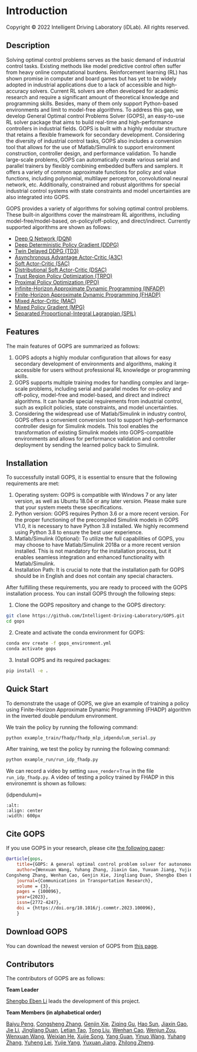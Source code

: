 # Introduction
Copyright © 2022 Intelligent Driving Laboratory (iDLab). All rights reserved.

## Description
Solving optimal control problems serves as the basic demand of industrial control tasks. Existing methods like model predictive control often suffer from heavy online computational burdens. Reinforcement learning (RL) has shown promise in computer and board games but has yet to be widely adopted in industrial applications due to a lack of accessible and high-accuracy solvers. Current RL solvers are often developed for academic research and require a significant amount of theoretical knowledge and programming skills. Besides, many of them only support Python-based environments and limit to model-free algorithms. To address this gap, we develop General Optimal control Problems Solver (GOPS), an easy-to-use RL solver package that aims to build real-time and high-performance controllers in industrial fields. GOPS is built with a highly modular structure that retains a flexible framework for secondary development. Considering the diversity of industrial control tasks, GOPS also includes a conversion tool that allows for the use of Matlab/Simulink to support environment construction, controller design, and performance validation. To handle large-scale problems, GOPS can automatically create various serial and parallel trainers by flexibly combining embedded buffers and samplers. It offers a variety of common approximate functions for policy and value functions, including polynomial, multilayer perceptron, convolutional neural network, etc. Additionally, constrained and robust algorithms for special industrial control systems with state constraints and model uncertainties are also integrated into GOPS.

GOPS provides a variety of algorithms for solving optimal control problems. These built-in algorithms cover the mainstream RL algorithms, including model-free/model-based, on-policy/off-policy, and direct/indirect. Currently supported algorithms are shown as follows:
- [Deep Q Network (DQN)](https://arxiv.org/abs/1312.5602)
- [Deep Deterministic Policy Gradient (DDPG)](https://arxiv.org/abs/1509.02971)
- [Twin Delayed DDPG (TD3)](https://arxiv.org/abs/1802.09477)
- [Asynchronous Advantage Actor-Critic (A3C)](https://arxiv.org/abs/1602.01783)
- [Soft Actor-Critic (SAC)](https://arxiv.org/abs/1801.01290)
- [Distributional Soft Actor-Critic (DSAC)](https://arxiv.org/abs/2001.02811)
- [Trust Region Policy Optimization (TRPO)](https://arxiv.org/abs/1502.05477)
- [Proximal Policy Optimization (PPO)](https://arxiv.org/abs/1707.06347)
- [Infinite-Horizon Approximate Dynamic Programming (INFADP)](https://link.springer.com/book/10.1007/978-981-19-7784-8)
- [Finite-Horizon Approximate Dynamic Programming (FHADP)](https://link.springer.com/book/10.1007/978-981-19-7784-8)
- [Mixed Actor-Critic (MAC)](https://ieeexplore.ieee.org/document/9268413)
- [Mixed Policy Gradient (MPG)](https://arxiv.org/abs/2102.11513)
- [Separated Proportional-Integral Lagrangian (SPIL)](https://arxiv.org/abs/2102.08539)

## Features
The main features of GOPS are summarized as follows:
1. GOPS adopts a highly modular configuration that allows for easy secondary development of environments and algorithms, making it accessible for users without professional RL knowledge or programming skills.
2. GOPS supports multiple training modes for handling complex and large-scale problems, including serial and parallel modes for on-policy and off-policy, model-free and model-based, and direct and indirect algorithms. It can handle special requirements from industrial control, such as explicit policies, state constraints, and model uncertainties.
3. Considering the widespread use of Matlab/Simulink in industry control, GOPS offers a convenient conversion tool to support high-performance controller design for Simulink models. This tool enables the transformation of existing Simulink models into GOPS-compatible environments and allows for performance validation and controller deployment by sending the learned policy back to Simulink.

## Installation
To successfully install GOPS, it is essential to ensure that the following requirements are met:
1. Operating system: GOPS is compatible with Windows 7 or any later version, as well as Ubuntu 18.04 or any later version. Please make sure that your system meets these specifications.
2. Python version: GOPS requires Python 3.6 or a more recent version. For the proper functioning of the precompiled Simulink models in GOPS V1.0, it is necessary to have Python 3.8 installed. We highly recommend using Python 3.8 to ensure the best user experience.
3. Matlab/Simulink (Optional): To utilize the full capabilities of GOPS, you may choose to have Matlab/Simulink 2018a or a more recent version installed. This is not mandatory for the installation process, but it enables seamless integration and enhanced functionality with Matlab/Simulink.
4. Installation Path: It is crucial to note that the installation path for GOPS should be in English and does not contain any special characters.

After fulfilling these requirements, you are ready to proceed with the GOPS installation process. You can install GOPS through the following steps:
1. Clone the GOPS repository and change to the GOPS directory:
```bash
git clone https://github.com/Intelligent-Driving-Laboratory/GOPS.git
cd gops
```
2. Create and activate the conda environment for GOPS:
```bash
conda env create -f gops_environment.yml
conda activate gops
```
3. Install GOPS and its required packages:
```bash
pip install -e .
```

## Quick Start
To demonstrate the usage of GOPS, we give an example of training a policy using Finite-Horizon Approximate Dynamic Programming (FHADP) algorithm in the inverted double pendulum environment. 

We train the policy by running the following command:
```bash
python example_train/fhadp/fhadp_mlp_idpendulum_serial.py
```

After training, we test the policy by running the following command:
```bash
python example_run/run_idp_fhadp.py
```

We can record a video by setting `save_render`=`True` in the file `run_idp_fhadp.py`. A video of testing a policy trained by FHADP in this environemnt is shown as follows:

(idpendulum)=
```{figure} ./figures&videos/idp.mp4
:alt:
:align: center
:width: 600px
```
## Cite GOPS
If you use GOPS in your research, please cite [the following paper](https://doi.org/10.1016/j.commtr.2023.100096):

```bibtex
@article{gops,
    title={GOPS: A general optimal control problem solver for autonomous driving and industrial control applications},
    author={Wenxuan Wang, Yuhang Zhang, Jiaxin Gao, Yuxuan Jiang, Yujie Yang, Zhilong Zheng, Wenjun Zou, Jie Li,
Congsheng Zhang, Wenhan Cao, Genjin Xie, Jingliang Duan, Shengbo Eben Li}
    journal={Communications in Transportation Research},
    volume = {3},
    pages = {100096},
    year={2023},
    issn={2772-4247},
    doi = {https://doi.org/10.1016/j.commtr.2023.100096},
    }
```

## Download GOPS
You can download the newest version of GOPS from [this page](https://github.com/Intelligent-Driving-Laboratory/GOPS/releases).

## Contributors
The contributors of GOPS are as follows:

**Team Leader**

[Shengbo Eben Li](https://www.researchgate.net/profile/Shengbo-Li-2) leads the development of this project.

**Team Members (in alphabetical order)**

[Baiyu Peng](https://baiyu6666.github.io),
[Congsheng Zhang](https://www.researchgate.net/profile/Congsheng-Zhang),
[Genjin Xie](https://www.researchgate.net/profile/Xie-Genjin-2),
[Ziqing Gu](https://scholar.google.com/citations?user=B8Ys1-0AAAAJ),
[Hao Sun](https://gitee.com/roshandaddy),
[Jiaxin Gao](https://www.researchgate.net/profile/Jiaxin_Gao5),
[Jie Li](https://www.researchgate.net/profile/Jie-Li-216),
[Jingliang Duan](https://www.researchgate.net/profile/Jingliang-Duan),
[Letian Tao](https://github.com/tlt18),
[Tong Liu](https://www.researchgate.net/profile/Tong-Liu-94),
[Wenhan Cao](https:wenhancao.github.io),
[Wenjun Zou](https://www.researchgate.net/profile/Wenjun-Zou-6),
[Wenxuan Wang](https://www.researchgate.net/profile/Wenxuan_Wang10),
[Weixian He](https://github.com/HWXian),
[Xujie Song](https://www.linkedin.com/in/xujie-song/),
[Yang Guan](https://www.researchgate.net/profile/Yang-Guan-2),
[Yinuo Wang](https://github.com/happy-yan),
[Yuhang Zhang](https://www.researchgate.net/profile/Yuhang-Zhang-27),
[Yuheng Lei](https://sites.google.com/view/yuhenglei),
[Yujie Yang](https://yangyujie-jack.github.io/),
[Yuxuan Jiang](https://github.com/jjyyxx),
[Zhilong Zheng](https://www.researchgate.net/profile/Zhilong-Zheng-4).

